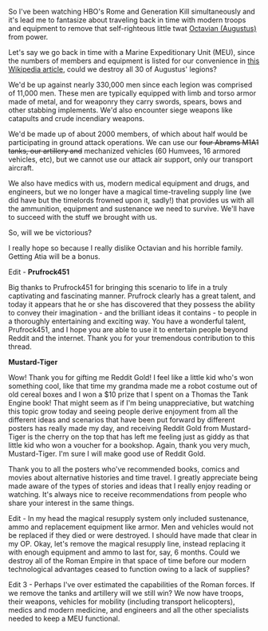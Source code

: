 So I've been watching HBO's Rome and Generation Kill simultaneously and it's lead me to fantasize about traveling back in time with modern troops and equipment to remove that self-righteous little twat [Octavian (Augustus)](http://en.wikipedia.org/wiki/Augustus) from power. 

Let's say we go back in time with a Marine Expeditionary Unit (MEU), since the numbers of members and equipment is listed for our convenience in [this Wikipedia article](http://en.wikipedia.org/wiki/Marine_Expeditionary_Unit), could we destroy all 30 of Augustus' legions? 

We'd be up against nearly 330,000 men since each legion was comprised of 11,000 men. These men are typically equipped with limb and torso armor made of metal, and for weaponry they carry swords, spears, bows and other stabbing implements. We'd also encounter siege weapons like catapults and crude incendiary weapons. 

We'd be made up of about 2000 members, of which about half would be participating in ground attack operations. We can use our ~~four Abrams M1A1 tanks, our artillery and~~ mechanized vehicles (60 Humvees, 16 armored vehicles, etc), but we cannot use our attack air support, only our transport aircraft. 

We also have medics with us, modern medical equipment and drugs, and engineers, but we no longer have a magical time-traveling supply line (we did have but the timelords frowned upon it, sadly!) that provides us with all the ammunition, equipment and sustenance we need to survive. We'll have to succeed with the stuff we brought with us.

So, will we be victorious? 

I really hope so because I really dislike Octavian and his horrible family. Getting Atia will be a bonus. 

Edit - **Prufrock451**

Big thanks to Prufrock451 for bringing this scenario to life in a truly captivating and fascinating manner. Prufrock clearly has a great talent, and today it appears that he or she has discovered that they possess the ability to convey their imagination - and the brilliant ideas it contains - to people in a thoroughly entertaining and exciting way. You have a wonderful talent, Prufrock451, and I hope you are able to use it to entertain people beyond Reddit and the internet. Thank you for your tremendous contribution to this thread.

**Mustard-Tiger**

Wow! Thank you for gifting me Reddit Gold! I feel like a little kid who's won something cool, like that time my grandma made me a robot costume out of old cereal boxes and I won a $10 prize that I spent on a Thomas the Tank Engine book! That might seem as if I'm being unappreciative, but watching this topic grow today and seeing people derive enjoyment from all the different ideas and scenarios that have been put forward by different posters has really made my day, and receiving Reddit Gold from Mustard-Tiger is the cherry on the top that has left me feeling just as giddy as that little kid who won a voucher for a bookshop. Again, thank you very much, Mustard-Tiger. I'm sure I will make good use of Reddit Gold. 

Thank you to all the posters who've recommended books, comics and movies about alternative histories and time travel. I greatly appreciate being made aware of the types of stories and ideas that I really enjoy reading or watching. It's always nice to receive recommendations from people who share your interest in the same things.

Edit - In my head the magical resupply system only included sustenance, ammo and replacement equipment like armor. Men and vehicles would not be replaced if they died or were destroyed. I should have made that clear in my OP. Okay, let's remove the magical resupply line, instead replacing it with enough equipment and ammo to last for, say, 6 months. Could we destroy all of the Roman Empire in that space of time before our modern technological advantages ceased to function owing to a lack of supplies?

Edit 3 - Perhaps I've over estimated the capabilities of the Roman forces. If we remove the tanks and artillery will we still win? We now have troops, their weapons, vehicles for mobility (including transport helicopters), medics and modern medicine, and engineers and all the other specialists needed to keep a MEU functional.